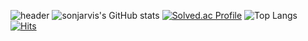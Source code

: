 ![header](https://capsule-render.vercel.app/api?type=waving&color=gradient&height=300&section=header&text=Good%20to%20see%20you%20%F0%9F%A4%97)
![sonjarvis's GitHub stats](https://github-readme-stats.vercel.app/api?username=sonjarvis&show_icons=true&theme=cobalt)
[![Solved.ac Profile](http://mazassumnida.wtf/api/generate_badge?boj=xhens)](https://solved.ac/xhens)
![Top Langs](https://github-readme-stats.vercel.app/api/top-langs/?username=sonjarvis&layout=compact&theme=cobalt)
[![Hits](https://hits.seeyoufarm.com/api/count/incr/badge.svg?url=https%3A%2F%2Fgithub.com%2Fsonjarvis&count_bg=%2379C83D&title_bg=%23555555&icon=&icon_color=%23E7E7E7&title=hits&edge_flat=false)](https://hits.seeyoufarm.com)

<!---
sonjarvis/sonjarvis is a ✨ special ✨ repository because its `README.md` (this file) appears on your GitHub profile.
You can click the Preview link to take a look at your changes.
--->
